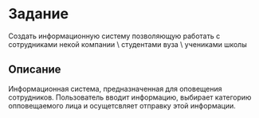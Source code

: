 # Задание

Создать информационную систему 
позволяющую работать с сотрудниками некой компании 
\ студентами вуза \ учениками школы

## Описание

Информационная система, предназначенная для оповещения сотрудников.
Пользователь вводит информацию, выбирает категорию опповещаемого лица и 
осущетсвляет отправку этой информации.